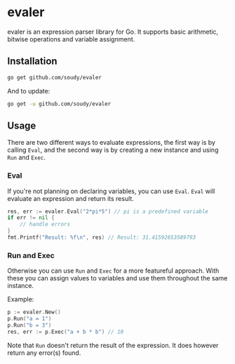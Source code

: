 # evaler
evaler is an expression parser library for Go. It supports basic arithmetic,
bitwise operations and variable assignment.

## Installation
```bash
go get github.com/soudy/evaler
```

And to update:
```bash
go get -u github.com/soudy/evaler
```

## Usage
There are two different ways to evaluate expressions, the first way is by
calling `Eval`, and the second way is by creating a new instance and using
`Run` and `Exec`.

### Eval
If you're not planning on declaring variables, you can use `Eval`. `Eval`
will evaluate an expression and return its result.
```go
res, err := evaler.Eval("2*pi*5") // pi is a predefined variable
if err != nil {
    // handle errors
}
fmt.Printf("Result: %f\n", res) // Result: 31.41592653589793
```

### Run and Exec
Otherwise you can use `Run` and `Exec` for a more featureful approach. With
these you can assign values to variables and use them throughout the same
instance.

Example:
```go
p := evaler.New()
p.Run("a = 1")
p.Run("b = 3")
res, err := p.Exec("a + b * b") // 10
```

Note that `Run` doesn't return the result of the expression. It does however
return any error(s) found.
